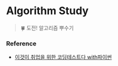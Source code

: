 # Algorithm Study
> 🍀 도전! 알고리즘 뿌수기

### Reference
- [이것이 취업을 위한 코딩테스트다 with파이썬](https://product.kyobobook.co.kr/detail/S000001810273)